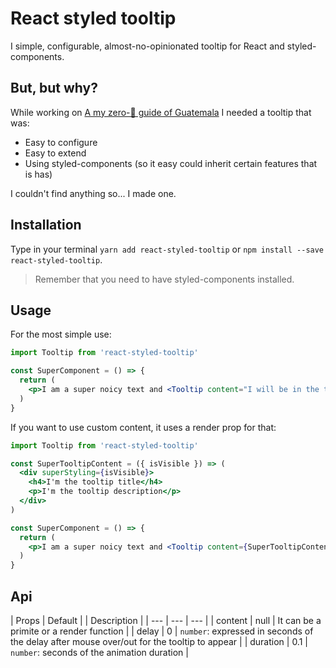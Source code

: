 # React styled tooltip

I simple, configurable, almost-no-opinionated tooltip for React and styled-components.

## But, but why?

While working on [A my zero-💩 guide of Guatemala](https://chapin.guide) I needed a tooltip that was:

- Easy to configure
- Easy to extend
- Using styled-components (so it easy could inherit certain features that is has)

I couldn't find anything so... I made one.

## Installation

Type in your terminal `yarn add react-styled-tooltip` or `npm install --save react-styled-tooltip`.

> Remember that you need to have styled-components installed.

## Usage

For the most simple use:

``` jsx
import Tooltip from 'react-styled-tooltip'

const SuperComponent = () => {
  return (
    <p>I am a super noicy text and <Tooltip content="I will be in the tooltip">I have a tooltip</Tooltip> here</p>
  )
}

```

If you want to use custom content, it uses a render prop for that:

``` jsx
import Tooltip from 'react-styled-tooltip'

const SuperTooltipContent = ({ isVisible }) => (
  <div superStyling={isVisible}>
    <h4>I'm the tooltip title</h4>
    <p>I'm the tooltip description</p>
  </div>
)

const SuperComponent = () => {
  return (
    <p>I am a super noicy text and <Tooltip content={SuperTooltipContent}>I have a tooltip</Tooltip> here</p>
  )
}

```

## Api


| Props  | Default | | Description |
| --- | --- | --- |
| content | null | It can be a primite or a render function |
| delay | 0 | `number`: expressed in seconds of the delay after mouse over/out for the tooltip to appear |
| duration | 0.1 | `number`: seconds of the animation duration |
